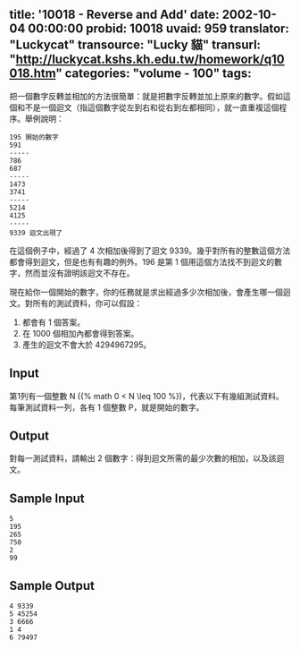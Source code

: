 title: '10018 - Reverse and Add'
date: 2002-10-04 00:00:00
probid: 10018
uvaid: 959
translator: "Luckycat"
transource: "Lucky 貓"
transurl: "http://luckycat.kshs.kh.edu.tw/homework/q10018.htm"
categories: "volume - 100"
tags:
---

把一個數字反轉並相加的方法很簡單：就是把數字反轉並加上原來的數字。假如這個和不是一個迴文（指這個數字從左到右和從右到左都相同），就一直重複這個程序。舉例說明：

	195 開始的數字
	591
	-----
	786
	687
	-----
	1473
	3741
	-----
	5214
	4125
	-----
	9339 迴文出現了

在這個例子中，經過了 4 次相加後得到了迴文 9339。幾乎對所有的整數這個方法都會得到迴文，但是也有有趣的例外。196 是第 1 個用這個方法找不到迴文的數字，然而並沒有證明該迴文不存在。

現在給你一個開始的數字，你的任務就是求出經過多少次相加後，會產生哪一個迴文。對所有的測試資料，你可以假設：

1. 都會有 1 個答案。
2. 在 1000 個相加內都會得到答案。
3. 產生的迴文不會大於 4294967295。

## Input ##

第1列有一個整數 N ({% math 0 < N \leq 100 %})，代表以下有幾組測試資料。每筆測試資料一列，各有 1 個整數 P，就是開始的數字。

## Output ##

對每一測試資料，請輸出 2 個數字：得到迴文所需的最少次數的相加，以及該迴文。

## Sample Input ##

	5
	195
	265
	750
	2
	99

## Sample Output ##

	4 9339
	5 45254
	3 6666
	1 4
	6 79497
